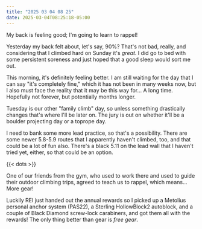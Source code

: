 ```yaml
---
title: "2025 03 04 08 25"
date: 2025-03-04T08:25:18-05:00
---
```


My back is feeling good; I'm going to learn to rappel!<!--more-->

Yesterday my back felt about, let's say, 90%? That's not bad, really, and
considering that I climbed hard on Sunday it's *great*. I did go to bed with
some persistent soreness and just hoped that a good sleep would sort me out.

This morning, it's definitely feeling better. I am still waiting for the day
that I can say "it's completely fine," which it has not been in many weeks now,
but I also must face the reality that it may be this way for... A long time.
Hopefully not forever, but potentially months longer.

Tuesday is our other "family climb" day, so unless something drastically changes
that's where I'll be later on. The jury is out on whether it'll be a boulder
projecting day or a toprope day.

I need to bank some more lead practice, so that's a possibility. There are some
newer 5.8-5.9 routes that I apparently haven't climbed, too, and that could be a
lot of fun also. There's a black 5.11 on the lead wall that I haven't tried yet,
either, so that could be an option.

{{< dots >}}

One of our friends from the gym, who used to work there and used to guide their
outdoor climbing trips, agreed to teach us to rappel, which means... More gear!

Luckily REI just handed out the annual rewards so I picked up a Metolius
personal anchor system (PAS22), a Sterling HollowBlock2 autoblock, and a couple
of Black Diamond screw-lock carabiners, and got them all with the rewards! The
only thing better than gear is *free gear*.

